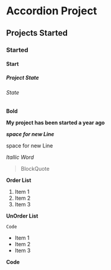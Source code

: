 # Accordion Project
## Projects Started
### Started
#### Start
##### Project State 
###### State

**Bold**

**My project has been started a year ago**

 ***space for new Line***

 space for new Line

 *Itallic Word*

 >BlockQuote

**Order List**

1. Item 1
2. Item 2
3. Item 3

**UnOrder List**

`Code`

- Item 1
- Item 2
- Item 3

**Code**
